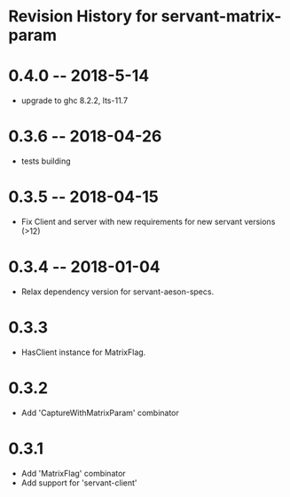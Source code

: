 # Revision History for servant-matrix-param

# 0.4.0 -- 2018-5-14
- upgrade to ghc 8.2.2, lts-11.7

# 0.3.6 -- 2018-04-26
- tests building

# 0.3.5 -- 2018-04-15
- Fix Client and server with new requirements for new servant versions (>12)

# 0.3.4 -- 2018-01-04

- Relax dependency version for servant-aeson-specs.

# 0.3.3

- HasClient instance for MatrixFlag.

# 0.3.2

- Add 'CaptureWithMatrixParam' combinator

# 0.3.1

- Add 'MatrixFlag' combinator
- Add support for 'servant-client'
